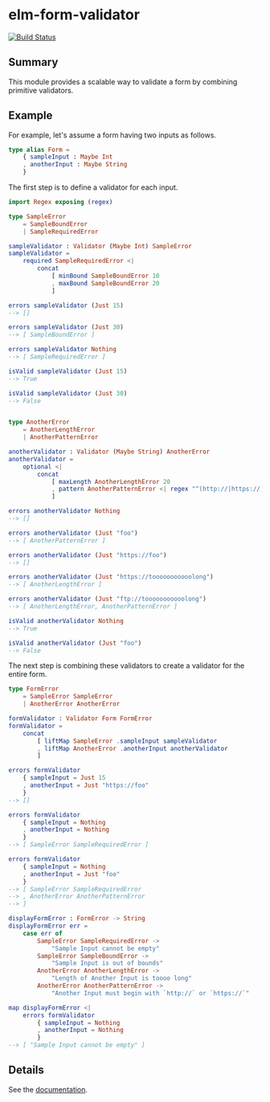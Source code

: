 # elm-form-validator

[![Build Status](https://travis-ci.org/arowM/elm-form-validator.svg?branch=master)](https://travis-ci.org/arowM/elm-form-validator)

## Summary

This module provides a scalable way to validate a form by combining primitive validators.

## Example

For example, let's assume a form having two inputs as follows.

```elm
type alias Form =
    { sampleInput : Maybe Int
    , anotherInput : Maybe String
    }
```

The first step is to define a validator for each input.

```elm
import Regex exposing (regex)

type SampleError
    = SampleBoundError
    | SampleRequiredError

sampleValidator : Validator (Maybe Int) SampleError
sampleValidator =
    required SampleRequiredError <|
        concat
            [ minBound SampleBoundError 10
            , maxBound SampleBoundError 20
            ]

errors sampleValidator (Just 15)
--> []

errors sampleValidator (Just 30)
--> [ SampleBoundError ]

errors sampleValidator Nothing
--> [ SampleRequiredError ]

isValid sampleValidator (Just 15)
--> True

isValid sampleValidator (Just 30)
--> False


type AnotherError
    = AnotherLengthError
    | AnotherPatternError

anotherValidator : Validator (Maybe String) AnotherError
anotherValidator =
    optional <|
        concat
            [ maxLength AnotherLengthError 20
            , pattern AnotherPatternError <| regex "^(http://|https://)"
            ]

errors anotherValidator Nothing
--> []

errors anotherValidator (Just "foo")
--> [ AnotherPatternError ]

errors anotherValidator (Just "https://foo")
--> []

errors anotherValidator (Just "https://tooooooooooolong")
--> [ AnotherLengthError ]

errors anotherValidator (Just "ftp://tooooooooooolong")
--> [ AnotherLengthError, AnotherPatternError ]

isValid anotherValidator Nothing
--> True

isValid anotherValidator (Just "foo")
--> False
```

The next step is combining these validators to create a validator for the entire form.

```elm
type FormError
    = SampleError SampleError
    | AnotherError AnotherError

formValidator : Validator Form FormError
formValidator =
    concat
        [ liftMap SampleError .sampleInput sampleValidator
        , liftMap AnotherError .anotherInput anotherValidator
        ]

errors formValidator
    { sampleInput = Just 15
    , anotherInput = Just "https://foo"
    }
--> []

errors formValidator
    { sampleInput = Nothing
    , anotherInput = Nothing
    }
--> [ SampleError SampleRequiredError ]

errors formValidator
    { sampleInput = Nothing
    , anotherInput = Just "foo"
    }
--> [ SampleError SampleRequiredError
--> , AnotherError AnotherPatternError
--> ]

displayFormError : FormError -> String
displayFormError err =
    case err of
        SampleError SampleRequiredError ->
            "Sample Input cannot be empty"
        SampleError SampleBoundError ->
            "Sample Input is out of bounds"
        AnotherError AnotherLengthError ->
            "Length of Another Input is toooo long"
        AnotherError AnotherPatternError ->
            "Another Input must begin with `http://` or `https://`"

map displayFormError <|
    errors formValidator
        { sampleInput = Nothing
        , anotherInput = Nothing
        }
--> [ "Sample Input cannot be empty" ]
```

## Details

See the [documentation](http://package.elm-lang.org/packages/arowM/elm-form-validator/latest/Validator).
